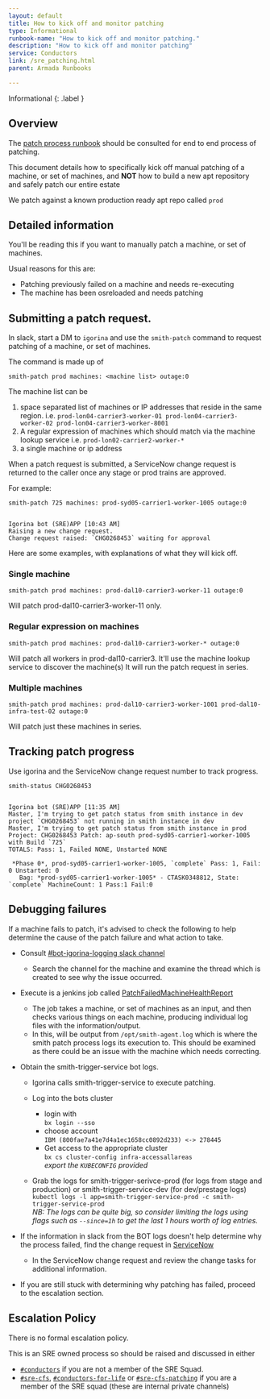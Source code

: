 ```yaml
---
layout: default
title: How to kick off and monitor patching
type: Informational
runbook-name: "How to kick off and monitor patching."
description: "How to kick off and monitor patching"
service: Conductors
link: /sre_patching.html
parent: Armada Runbooks

---
```


Informational
{: .label }

## Overview

The [patch process runbook] should be consulted for end to end process of patching.

This document details how to specifically kick off manual patching of a machine, or set of machines, and **NOT** how to build a new apt repository and safely patch our entire estate 

We patch against a known production ready apt repo called `prod`

## Detailed information

You'll be reading this if you want to manually patch a machine, or set of machines.

Usual reasons for this are:
- Patching previously failed on a machine and needs re-executing
- The machine has been osreloaded and needs patching

## Submitting a patch request.

In slack, start a DM to `igorina` and use the `smith-patch` command to request patching of a machine, or set of machines.

The command is made up of

~~~
smith-patch prod machines: <machine list> outage:0
~~~

The machine list can be

1. space separated list of machines or IP addresses that reside in the same region. i.e. `prod-lon04-carrier3-worker-01 prod-lon04-carrier3-worker-02 prod-lon04-carrier3-worker-8001` 
2. A regular expression of machines which should match via the machine lookup service i.e. `prod-lon02-carrier2-worker-*`
3. a single machine or ip address 


When a patch request is submitted, a ServiceNow change request is returned to the caller once any stage or prod trains are approved.

For example:

~~~
smith-patch 725 machines: prod-syd05-carrier1-worker-1005 outage:0


Igorina bot (SRE)APP [10:43 AM]
Raising a new change request.
Change request raised: `CHG0268453` waiting for approval
~~~

Here are some examples, with explanations of what they will kick off.


### Single machine

~~~
smith-patch prod machines: prod-dal10-carrier3-worker-11 outage:0
~~~

Will patch prod-dal10-carrier3-worker-11 only.

### Regular expression on machines

~~~
smith-patch prod machines: prod-dal10-carrier3-worker-* outage:0
~~~

Will patch all workers in prod-dal10-carrier3.  It'll use the machine lookup service to discover the machine(s)
It will run the patch request in series.

### Multiple machines

~~~
smith-patch prod machines: prod-dal10-carrier3-worker-1001 prod-dal10-infra-test-02 outage:0
~~~

Will patch just these machines in series.

## Tracking patch progress

Use igorina and the ServiceNow change request number to track progress.

~~~
smith-status CHG0268453


Igorina bot (SRE)APP [11:35 AM]
Master, I'm trying to get patch status from smith instance in dev
project `CHG0268453` not running in smith instance in dev
Master, I'm trying to get patch status from smith instance in prod
Project: CHG0268453 Patch: ap-south prod-syd05-carrier1-worker-1005 with Build `725`
TOTALS: Pass: 1, Failed NONE, Unstarted NONE

 *Phase 0*, prod-syd05-carrier1-worker-1005, `complete` Pass: 1, Fail: 0 Unstarted: 0
   Bag: *prod-syd05-carrier1-worker-1005* - CTASK0348812, State: `complete` MachineCount: 1 Pass:1 Fail:0
~~~


## Debugging failures

If a machine fails to patch, it's advised to check the following to help determine the cause of the patch failure and what action to take.

- Consult [#bot-igorina-logging slack channel](https://ibm-argonauts.slack.com/messages/CDG1R2D5Y)
  - Search the channel for the machine and examine the thread which is created to see why the issue occurred.

- Execute is a jenkins job called  [PatchFailedMachineHealthReport](https://alchemy-conductors-jenkins.swg-devops.com/job/Conductors/job/Conductors-Infrastructure/view/Smith%20Patching/job/PatchFailedMachineHealthReport/)
  - The job takes a machine, or set of machines as an input, and then checks various things on each machine, producing individual log files with the information/output.
  - In this, will be output from `/opt/smith-agent.log` which is where the smith patch process logs its execution to. This should be examined as there could be an issue with the machine which needs correcting.

- Obtain the smith-trigger-service bot logs.
  - Igorina calls smith-trigger-service to execute patching.

  - Log into the bots cluster
    - login with  
    `bx login --sso`
    - choose account  
    `IBM (800fae7a41e7d4a1ec1658cc0892d233) <-> 278445`
    - Get access to the appropriate cluster  
    `bx cs cluster-config infra-accessallareas`  
    _export the `KUBECONFIG` provided_
  - Grab the logs for smith-trigger-serivce-prod (for logs from stage and production) or smith-trigger-service-dev (for dev/prestage logs)  
  `kubectl logs -l app=smith-trigger-service-prod -c smith-trigger-service-prod`  
  _NB:  The logs can be quite big, so consider limiting the logs using flags such as `--since=1h` to get the last 1 hours worth of log entries._

- If the information in slack from the BOT logs doesn't help determine why the process failed, find the change request in [ServiceNow](https://watson.service-now.com/navpage.do)
  - In the ServiceNow change request and review the change tasks for additional information.

- If you are still stuck with determining why patching has failed, proceed to the escalation section.

## Escalation Policy

There is no formal escalation policy.

This is an SRE owned process so should be raised and discussed in either

- [`#conductors`](https://ibm.enterprise.slack.com/archives/C54H08JSK) if you are not a member of the SRE Squad.
- [`#sre-cfs`](https://ibm.enterprise.slack.com/archives/C542S3W1L), [`#conductors-for-life`](https://ibm.enterprise.slack.com/archives/G53NY6QH0) or [`#sre-cfs-patching`](https://ibm.enterprise.slack.com/archives/G53A0G8CU) if you are a member of the SRE squad (these are internal private channels)


[patch process runbook]: https://pages.github.ibm.com/alchemy-conductors/documentation-pages/docs/runbooks/patch_process_runbook.html
